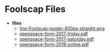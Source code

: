 # Foolscap Files
- __files__
  - [line-Foolscap-poster-800px-straight.png](files/line-Foolscap-poster-800px-straight.png)
  - [openspace-form-2017-friday.pdf](files/openspace-form-2017-friday.pdf)
  - [openspace-form-2017-saturday.pdf](files/openspace-form-2017-saturday.pdf)
  - [openspace-form-2018-online.pdf](files/openspace-form-2018-online.pdf)

